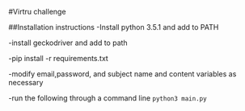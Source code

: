 #Virtru challenge



##Installation instructions
-Install python 3.5.1 and add to PATH

-install geckodriver and add to path

-pip install -r requirements.txt

-modify email,password, and subject name and content variables as necessary

-run the following through a command line
`python3 main.py`

